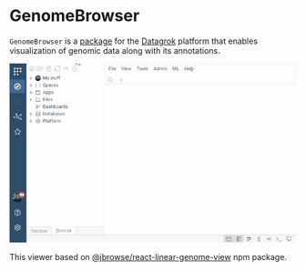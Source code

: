 # GenomeBrowser

`GenomeBrowser` is a [package](https://datagrok.ai/help/develop/develop#packages) for the [Datagrok](https://datagrok.ai) platform that enables visualization of genomic data along with its annotations.

![genome-browser-intro](./img/genome-browser-intro.gif)


This viewer based on [@jbrowse/react-linear-genome-view](https://www.npmjs.com/package/@jbrowse/react-linear-genome-view) npm package.